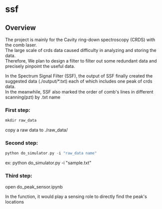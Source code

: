 # ssf

## Overview  
The project is mainly for the Cavity ring-down spectroscopy (CRDS) with the comb laser.  
The large scale of crds data caused difficulty in analyzing and storing the data.  
Therefore, We plan to design a filter to filter out some redundant data and precisely pinpoint the useful data.  


In the Spectrum Signal Filter (SSF), the output of SSF finally created the suggested data (./output/*.txt) each of which includes one peak of crds data.  
In the meanwhile, SSF also marked the order of comb's lines in different scanning(pzt) by .txt name  


### First step:

```cpp
mkdir raw_data
```

copy a raw data to ./raw_data/

### Second step:

```cpp
python do_simulator.py -i "raw_data name"
```
ex: 
python do_simulator.py -i "sample.txt"

### Third step:

open do_peak_sensor.ipynb  

In the function, it would play a sensing role to directly find the peak's locations  

